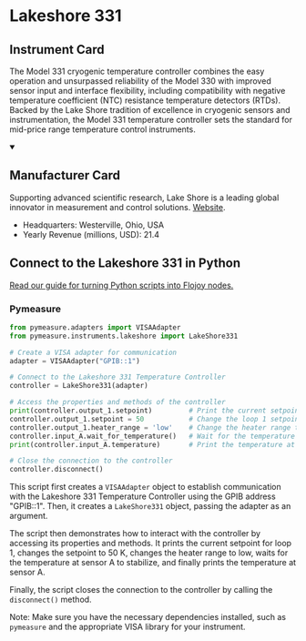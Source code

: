 
# Lakeshore 331

## Instrument Card

The Model 331 cryogenic temperature controller combines the easy operation and unsurpassed reliability of the Model 330 with improved sensor input and interface flexibility, including compatibility with negative temperature coefficient (NTC) resistance temperature detectors (RTDs). Backed by the Lake Shore tradition of excellence in cryogenic sensors and instrumentation, the Model 331 temperature controller sets the standard for mid-price range temperature control instruments.

<details open>
<summary><h2>Manufacturer Card</h2></summary>
Supporting advanced scientific research, Lake Shore is a leading global innovator in measurement and control solutions. <a href=https://www.lakeshore.com/home>Website</a>.
<br>
<ul>
  <li>Headquarters: Westerville, Ohio, USA</li>
  <li>Yearly Revenue (millions, USD): 21.4</li>
</ul>
</details>

## Connect to the Lakeshore 331 in Python

[Read our guide for turning Python scripts into Flojoy nodes.](https://docs.flojoy.ai/custom-nodes/creating-custom-node/)


### Pymeasure


```python
from pymeasure.adapters import VISAAdapter
from pymeasure.instruments.lakeshore import LakeShore331

# Create a VISA adapter for communication
adapter = VISAAdapter("GPIB::1")

# Connect to the Lakeshore 331 Temperature Controller
controller = LakeShore331(adapter)

# Access the properties and methods of the controller
print(controller.output_1.setpoint)         # Print the current setpoint for loop 1
controller.output_1.setpoint = 50           # Change the loop 1 setpoint to 50 K
controller.output_1.heater_range = 'low'    # Change the heater range to low.
controller.input_A.wait_for_temperature()   # Wait for the temperature to stabilize.
print(controller.input_A.temperature)       # Print the temperature at sensor A

# Close the connection to the controller
controller.disconnect()
```

This script first creates a `VISAAdapter` object to establish communication with the Lakeshore 331 Temperature Controller using the GPIB address "GPIB::1". Then, it creates a `LakeShore331` object, passing the adapter as an argument.

The script then demonstrates how to interact with the controller by accessing its properties and methods. It prints the current setpoint for loop 1, changes the setpoint to 50 K, changes the heater range to low, waits for the temperature at sensor A to stabilize, and finally prints the temperature at sensor A.

Finally, the script closes the connection to the controller by calling the `disconnect()` method.

Note: Make sure you have the necessary dependencies installed, such as `pymeasure` and the appropriate VISA library for your instrument.


